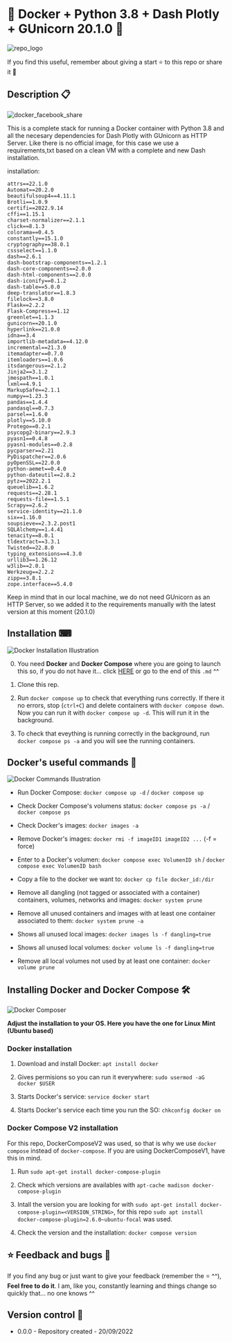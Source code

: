 # 🐳 Docker + Python 3.8 + Dash Plotly + GUnicorn 20.1.0 🐳

![repo_logo](https://user-images.githubusercontent.com/57062736/191322069-a29952cf-e3ca-4acc-a78f-5ccbf0562111.png)

If you find this useful, remember about giving a start ⭐ to this repo or share it 🔁

## Description 📋

![docker_facebook_share](https://user-images.githubusercontent.com/57062736/139103227-36f3cb32-c3c1-4158-b99e-25a31e955f44.png)

This is a complete stack for running a Docker container with Python 3.8 and all the necesary dependencies for Dash Plotly with GUnicorn as HTTP Server. Like there is no official image, for this case we use a requirements,txt based on a clean VM with a complete and new Dash installation.

 installation:

```
attrs==22.1.0
Automat==20.2.0
beautifulsoup4==4.11.1
Brotli==1.0.9
certifi==2022.9.14
cffi==1.15.1
charset-normalizer==2.1.1
click==8.1.3
colorama==0.4.5
constantly==15.1.0
cryptography==38.0.1
cssselect==1.1.0
dash==2.6.1
dash-bootstrap-components==1.2.1
dash-core-components==2.0.0
dash-html-components==2.0.0
dash-iconify==0.1.2
dash-table==5.0.0
deep-translator==1.8.3
filelock==3.8.0
Flask==2.2.2
Flask-Compress==1.12
greenlet==1.1.3
gunicorn==20.1.0
hyperlink==21.0.0
idna==3.4
importlib-metadata==4.12.0
incremental==21.3.0
itemadapter==0.7.0
itemloaders==1.0.6
itsdangerous==2.1.2
Jinja2==3.1.2
jmespath==1.0.1
lxml==4.9.1
MarkupSafe==2.1.1
numpy==1.23.3
pandas==1.4.4
pandasql==0.7.3
parsel==1.6.0
plotly==5.10.0
Protego==0.2.1
psycopg2-binary==2.9.3
pyasn1==0.4.8
pyasn1-modules==0.2.8
pycparser==2.21
PyDispatcher==2.0.6
pyOpenSSL==22.0.0
python-aemet==0.4.0
python-dateutil==2.8.2
pytz==2022.2.1
queuelib==1.6.2
requests==2.28.1
requests-file==1.5.1
Scrapy==2.6.2
service-identity==21.1.0
six==1.16.0
soupsieve==2.3.2.post1
SQLAlchemy==1.4.41
tenacity==8.0.1
tldextract==3.3.1
Twisted==22.8.0
typing_extensions==4.3.0
urllib3==1.26.12
w3lib==2.0.1
Werkzeug==2.2.2
zipp==3.8.1
zope.interface==5.4.0
```

Keep in mind that in our local machine, we do not need GUnicorn as an HTTP Server, so we added it to the requirements manually with the latest version at this moment (20.1.0)

## Installation ⌨

![Docker Installation Illustration](https://user-images.githubusercontent.com/57062736/139102730-d6f51d53-ffb3-44bb-be5e-2bdf48d91295.png)

0. You need **Docker** and **Docker Compose** where you are going to launch this so, if you do not have it... click [HERE](https://github.com/Inushin/dockerDashPlotlyGUnicorn#installing-docker-and-docker-compose-) or go to the end of this `.md` ^^

1. Clone this rep.

2. Run `docker compose up` to check that everything runs correctly. If there it no errors, stop (`ctrl+C`) and delete containers with `docker compose down`. Now you can run it with `docker compose up -d`. This will run it in the background.

3. To check that eveything is running correctly in the background, run `docker compose ps -a` and you will see the running containers.

## Docker's useful commands 📑

![Docker Commands Illustration](https://user-images.githubusercontent.com/57062736/139102966-25f28be1-f768-49bd-a8a1-915a8465de9e.png)

- Run Docker Compose: `docker compose up -d` / `docker compose up`

- Check Docker Compose's volumens status: `docker compose ps -a` / `docker compose ps`

- Check Docker's images: `docker images -a`

- Remove Docker's images: `docker rmi -f imageID1 imageID2 ...` (-f = force)

- Enter to a Docker's volumen: `docker compose exec VolumenID sh` / `docker compose exec VolumenID bash`

- Copy a file to the docker we want to: `docker cp file docker_id:/dir`

- Remove all dangling (not tagged or associated with a container) containers, volumes, networks and images: `docker system prune`

- Remove all unused containers and images with at least one container associated to them: `docker system prune -a`

- Shows all unused local images: `docker images ls -f dangling=true`

- Shows all unused local volumes: `docker volume ls -f dangling=true`

- Remove all local volumes not used by at least one container: `docker volume prune`

## Installing Docker and Docker Compose 🛠

![Docker Composer](https://user-images.githubusercontent.com/57062736/141182130-b8ed2d7a-9a68-4387-b838-ba0d44bb4e0e.png)

**Adjust the installation to your OS. Here you have the one for Linux Mint (Ubuntu based)**

### Docker installation

1. Download and install Docker: `apt install docker`

2. Gives permisions so you can run it everywhere: `sudo usermod -aG docker $USER`

3. Starts Docker's service: `service docker start`

4. Starts Docker's service each time you run the SO: `chkconfig docker on`

### Docker Compose V2 installation

For this repo, DockerComposeV2 was used, so that is why we use `docker compose` instead of `docker-compose`. If you are using DockerComposeV1, have this in mind.

1. Run `sudo apt-get install docker-compose-plugin`

2. Check which versions are availables with `apt-cache madison docker-compose-plugin`

3. Intall the version you are looking for with `sudo apt-get install docker-compose-plugin=<VERSION_STRING>`, for this repo `sudo apt install docker-compose-plugin=2.6.0~ubuntu-focal` was used.

4. Check the version and the installation: `docker compose version`

## ⭐ Feedback and bugs 🐞

If you find any bug or just want to give your feedback (remember the ⭐ ^^), **Feel free to do it**. I am, like you, constantly learning and things change so quickly that... no one knows ^^

## Version control 📝

- 0.0.0 - Repository created - 20/09/2022
